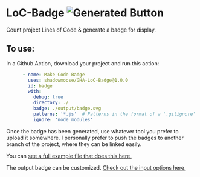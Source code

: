 # LoC-Badge ![Generated Button](https://raw.githubusercontent.com/shadowmoose/GHA-LoC-Badge/image-data/badge.svg)
Count project Lines of Code & generate a badge for display.

## To use:
In a Github Action, download your project and run this action:

```yaml
      - name: Make Code Badge
        uses: shadowmoose/GHA-LoC-Badge@1.0.0
        id: badge
        with:
          debug: true
          directory: ./
          badge: ./output/badge.svg
          patterns: '*.js'  # Patterns in the format of a '.gitignore' file, separated by pipes.
          ignore: 'node_modules'
```

Once the badge has been generated, use whatever tool you prefer to upload it somewhere.
I personally prefer to push the badges to another branch of the project, where they can be linked easily.

You can [see a full example file that does this here.](./.github/workflows/main.yml)

The output badge can be customized. [Check out the input options here.](./action.yml)

